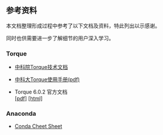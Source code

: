 
## 参考资料
本文档整理形成过程中参考了以下文档及资料，特此列出以示感谢。  

同时也供需要进一步了解细节的用户深入学习。

### Torque
* [中科院Torque技术文档](http://www.sccas.cas.cn/yhfw/wdypx/wd/jswd/201112/P020111214553792269149.pdf)

* [中科大Torque使用手册(pdf)](http://mccipc.ustc.edu.cn/mediawiki/images/4/47/Torque使用手册.pdf)

* Torque 6.0.2 官方文档  
    [[pdf]](http://docs.adaptivecomputing.com/torque/6-0-2/adminGuide/torqueAdminGuide-6.0.2.pdf) 
    [[html]](http://docs.adaptivecomputing.com/torque/6-0-2/adminGuide/help.htm) 
               

### Anaconda

* [Conda Cheet Sheet](https://conda.io/docs/_downloads/conda-cheatsheet.pdf) 
